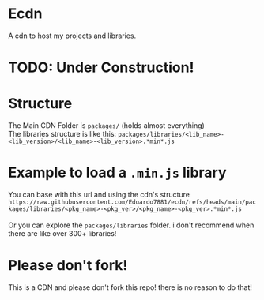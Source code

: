 # Ecdn
A cdn to host my projects and libraries.

# TODO: Under Construction!

# Structure
The Main CDN Folder is `packages/` (holds almost everything)<br>
The libraries structure is like this: `packages/libraries/<lib_name>-<lib_version>/<lib_name>-<lib_version>.*min*.js`

# Example to load a `.min.js` library
You can base with this url and using the cdn's structure
`https://raw.githubusercontent.com/Eduardo7881/ecdn/refs/heads/main/packages/libraries/<pkg_name>-<pkg_ver>/<pkg_name>-<pkg_ver>.*min*.js`
<br><br>
Or you can explore the `packages/libraries` folder. i don't recommend when there are like over 300+ libraries!

# Please don't fork!
This is a CDN and please don't fork this repo! there is no reason to do that!
